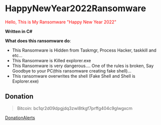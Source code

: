 # HappyNewYear2022Ransomware
<font color = red> Hello, This is My Ransomware "Happy New Year 2022"</font>

**Written in C#**

**What does this ransomware do**:
- This Ransomware is Hidden from Taskmgr, Process Hacker, taskkill and etc... 
- This Ransomware is Killed explorer.exe
- This Ransomware is very dangerous.... One of the rules is broken, Say Goodbye to your PC(this ransomware creating fake shell)...
- This ransomware overwrites the shell (Fake Shell and Shell is Explorer.exe)

## Donation
> Bitcoin: bc1qr2d09dpgjdq3zwl8tkgf7prffg404c9glwgxcm

[DonationAlerts](https://www.donationalerts.com/r/glebyoutuber)
